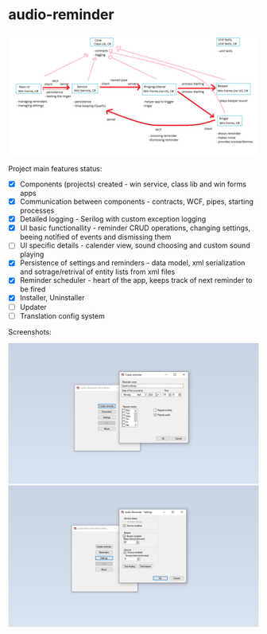 # audio-reminder
![Project diagram](https://github.com/dupop/audio-reminder/blob/develop/Documentation/Project_component_diagram.png)

Project main features status:
- [x] Components (projects) created - win service, class lib and win forms apps
- [x] Communication between components - contracts, WCF, pipes, starting processes
- [x] Detailed logging - Serilog with custom exception logging
- [x] UI basic functionallity - reminder CRUD operations, changing settings, beeing notified of events and dismissing them
- [ ] UI specific details - calender view, sound choosing and custom sound playing
- [x] Persistence of settings and reminders - data model, xml serialization and sotrage/retrival of entity lists from xml files
- [x] Reminder scheduler - heart of the app, keeps track of next reminder to be fired
- [x] Installer, Uninstaller
- [ ] Updater
- [ ] Translation config system

Screenshots:

![CreateReminder Screenshot](https://github.com/dupop/audio-reminder/blob/develop/Documentation/CreateReminder_Screenshot.png)
![Settings Screenshot](https://github.com/dupop/audio-reminder/blob/develop/Documentation/Settings_Screenshot.png)


